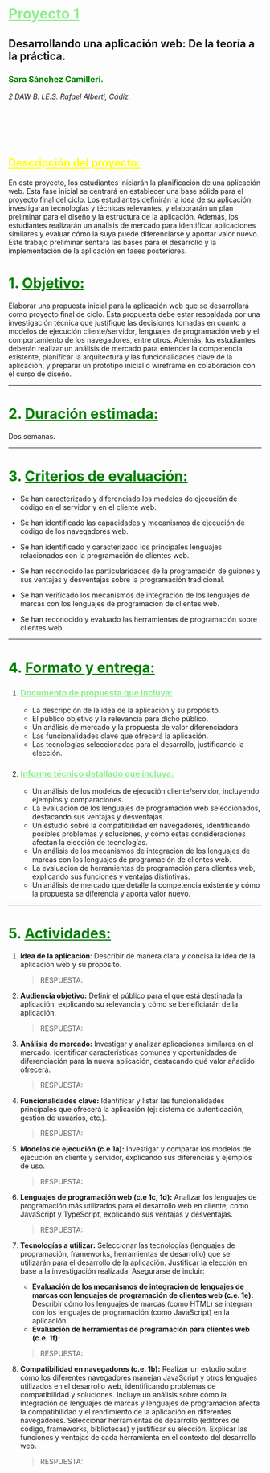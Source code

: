 # <span style="color: lightgreen"> <u>Proyecto 1 </span></u>

## Desarrollando una aplicación web: De la teoría a la práctica.

### __<span style="color: Green">Sara Sánchez Camilleri.</span>__
_2 DAW B. I.E.S. Rafael Alberti, Cádiz._

<br>
<br>
<br>
<br>

<!-- COLORES CORPORATIVOS
<span style="color: lightgreen">color</span>
<span style="color: green">color</span>
<span style="color: yellow">color</span> 
-->

## **<span style="color: yellow"><u>Descripción del proyecto:</u>**
   En este proyecto, los estudiantes iniciarán la planificación de una aplicación web. Esta fase inicial se centrará en 
   establecer una base sólida para el proyecto final del ciclo. Los estudiantes definirán la idea de su aplicación, 
   investigarán tecnologías y técnicas relevantes, y elaborarán un plan preliminar para el diseño y la estructura de la 
   aplicación. Además, los estudiantes realizarán un análisis de mercado para identificar aplicaciones similares y 
   evaluar cómo la suya puede diferenciarse y aportar valor nuevo. Este trabajo preliminar sentará las bases para el 
   desarrollo y la implementación de la aplicación en fases posteriores.

# <span style="color: green">1. __<u>Objetivo: </u></span>__
Elaborar una propuesta inicial para la aplicación web que se desarrollará como proyecto final de ciclo. Esta propuesta 
debe estar respaldada por una investigación técnica que justifique las decisiones tomadas en cuanto a modelos de ejecución 
cliente/servidor, lenguajes de programación web y el comportamiento de los navegadores, entre otros. Además, los estudiantes 
deberán realizar un análisis de mercado para entender la competencia existente, planificar la arquitectura y las 
funcionalidades clave de la aplicación, y preparar un prototipo inicial o wireframe en colaboración con el curso de diseño.

<hr>

# <span style="color: green">2. __<u>Duración estimada: </u></span>__
Dos semanas.

<hr>

# <span style="color: green">3. __<u>Criterios de evaluación:</u>__
- Se han caracterizado y diferenciado los modelos de ejecución de código en el servidor y en el cliente web.

- Se han identificado las capacidades y mecanismos de ejecución de código de los navegadores web.

- Se han identificado y caracterizado los principales lenguajes relacionados con la programación de clientes web.

- Se han reconocido las particularidades de la programación de guiones y sus ventajas y desventajas sobre la programación 
tradicional.

- Se han verificado los mecanismos de integración de los lenguajes de marcas con los lenguajes de programación de clientes web.

- Se han reconocido y evaluado las herramientas de programación sobre clientes web.

<hr>

# <span style="color: green">4. __<u>Formato y entrega:</u>__

1. ### <span style="color: lightgreen;"><u>Documento de propuesta que incluya:</u></span>

   - La descripción de la idea de la aplicación y su propósito.
   - El público objetivo y la relevancia para dicho público.
   - Un análisis de mercado y la propuesta de valor diferenciadora.
   - Las funcionalidades clave que ofrecerá la aplicación.
   - Las tecnologías seleccionadas para el desarrollo, justificando la elección.

2. ### <span style="color: lightgreen;"><u>Informe técnico detallado que incluya:</u></span>

   - Un análisis de los modelos de ejecución cliente/servidor, incluyendo ejemplos y comparaciones.
   - La evaluación de los lenguajes de programación web seleccionados, destacando sus ventajas y desventajas.
   - Un estudio sobre la compatibilidad en navegadores, identificando posibles problemas y soluciones, y cómo estas 
   consideraciones afectan la elección de tecnologías.
   - Un análisis de los mecanismos de integración de los lenguajes de marcas con los lenguajes de programación de clientes web.
   - La evaluación de herramientas de programación para clientes web, explicando sus funciones y ventajas distintivas.
   - Un análisis de mercado que detalle la competencia existente y cómo la propuesta se diferencia y aporta valor nuevo.

<hr>

# <span style="color: green"> 5. __<u>Actividades:</u>__

1. **Idea de la aplicación**: Describir de manera clara y concisa la idea de la aplicación web y su propósito.
    
    > RESPUESTA:

2. **Audiencia objetivo:** Definir el público para el que está destinada la aplicación, explicando su relevancia y cómo se 
beneficiarán de la aplicación. 

   > RESPUESTA:
   
3. **Análisis de mercado:** Investigar y analizar aplicaciones similares en el mercado. Identificar características 
comunes y oportunidades de diferenciación para la nueva aplicación, destacando qué valor añadido ofrecerá.

   > RESPUESTA:
   
4. **Funcionalidades clave:** Identificar y listar las funcionalidades principales que ofrecerá la aplicación (ej: 
sistema de autenticación, gestión de usuarios, etc.).

   > RESPUESTA:
   
5. **Modelos de ejecución (c.e 1a):** Investigar y comparar los modelos de ejecución en cliente y servidor, explicando 
sus diferencias y ejemplos de uso.

   > RESPUESTA:
   
6. **Lenguajes de programación web (c.e 1c, 1d):** Analizar los lenguajes de programación más utilizados para el 
desarrollo web en cliente, como JavaScript y TypeScript, explicando sus ventajas y desventajas.

   > RESPUESTA:
   
7. **Tecnologías a utilizar:** Seleccionar las tecnologías (lenguajes de programación, frameworks, herramientas de 
desarrollo) que se utilizarán para el desarrollo de la aplicación. Justificar la elección en base a la investigación realizada. Asegurarse de incluir:
    
    - **Evaluación de los mecanismos de integración de lenguajes de marcas con lenguajes de programación de clientes web 
   (c.e. 1e):** Describir cómo los lenguajes de marcas (como HTML) se integran con los lenguajes de programación (como JavaScript) 
   en la aplicación.
    - **Evaluación de herramientas de programación para clientes web (c.e. 1f):**

   > RESPUESTA: 
   
8. **Compatibilidad en navegadores (c.e. 1b):** Realizar un estudio sobre cómo los diferentes navegadores manejan JavaScript
y otros lenguajes utilizados en el desarrollo web, identificando problemas de compatibilidad y soluciones. 
Incluye un análisis sobre cómo la integración de lenguajes de marcas y lenguajes de programación afecta la compatibilidad 
y el rendimiento de la aplicación en diferentes navegadores. Seleccionar herramientas de desarrollo (editores de código, 
frameworks, bibliotecas) y justificar su elección. Explicar las funciones y ventajas de cada herramienta en el contexto 
del desarrollo web.

   > RESPUESTA:



